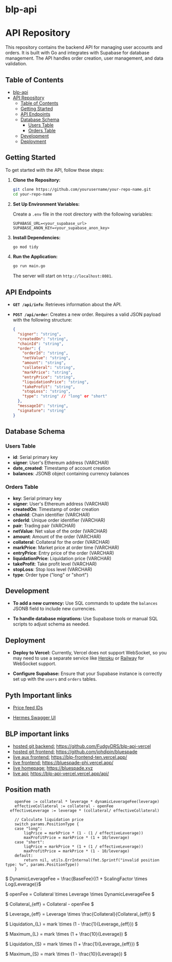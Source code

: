 # blp-api

# API Repository

This repository contains the backend API for managing user accounts and orders. It is built with Go and integrates with Supabase for database management. The API handles order creation, user management, and data validation.

## Table of Contents

- [blp-api](#blp-api)
- [API Repository](#api-repository)
  - [Table of Contents](#table-of-contents)
  - [Getting Started](#getting-started)
  - [API Endpoints](#api-endpoints)
  - [Database Schema](#database-schema)
    - [Users Table](#users-table)
    - [Orders Table](#orders-table)
  - [Development](#development)
  - [Deployment](#deployment)

## Getting Started

To get started with the API, follow these steps:

1. **Clone the Repository:**

    ```bash
    git clone https://github.com/yourusername/your-repo-name.git
    cd your-repo-name
    ```

2. **Set Up Environment Variables:**

    Create a `.env` file in the root directory with the following variables:

    ```env
    SUPABASE_URL=<your_supabase_url>
    SUPABASE_ANON_KEY=<your_supabase_anon_key>
    ```

3. **Install Dependencies:**

    ```bash
    go mod tidy
    ```

4. **Run the Application:**

    ```bash
    go run main.go
    ```

    The server will start on `http://localhost:8081`.

## API Endpoints

- **`GET /api/info`**: Retrieves information about the API.

- **`POST /api/order`**: Creates a new order. Requires a valid JSON payload with the following structure:

    ```json
    {
      "signer": "string",
      "createdOn": "string",
      "chainId": "string",
      "order": {
        "orderId": "string",
        "netValue": "string",
        "amount": "string",
        "collateral": "string",
        "markPrice": "string",
        "entryPrice": "string",
        "liquidationPrice": "string",
        "takeProfit": "string",
        "stopLoss": "string",
        "type": "string" // "long" or "short"
      },
      "messageId": "string",
      "signature": "string"
    }
    ```

## Database Schema

### Users Table

- **id**: Serial primary key
- **signer**: User's Ethereum address (VARCHAR)
- **date_created**: Timestamp of account creation
- **balances**: JSONB object containing currency balances

### Orders Table

- **key**: Serial primary key
- **signer**: User's Ethereum address (VARCHAR)
- **createdOn**: Timestamp of order creation
- **chainId**: Chain identifier (VARCHAR)
- **orderId**: Unique order identifier (VARCHAR)
- **pair**: Trading pair (VARCHAR)
- **netValue**: Net value of the order (VARCHAR)
- **amount**: Amount of the order (VARCHAR)
- **collateral**: Collateral for the order (VARCHAR)
- **markPrice**: Market price at order time (VARCHAR)
- **entryPrice**: Entry price of the order (VARCHAR)
- **liquidationPrice**: Liquidation price (VARCHAR)
- **takeProfit**: Take profit level (VARCHAR)
- **stopLoss**: Stop loss level (VARCHAR)
- **type**: Order type ("long" or "short")

## Development

- **To add a new currency:** Use SQL commands to update the `balances` JSONB field to include new currencies.

- **To handle database migrations:** Use Supabase tools or manual SQL scripts to adjust schema as needed.

## Deployment

- **Deploy to Vercel:** Currently, Vercel does not support WebSocket, so you may need to use a separate service like [Heroku](https://www.heroku.com/) or [Railway](https://railway.app/) for WebSocket support.

- **Configure Supabase:** Ensure that your Supabase instance is correctly set up with the `users` and `orders` tables.

## Pyth Important links

- [Price feed IDs](https://www.pyth.network/developers/price-feed-ids)

- [Hermes Swagger UI](https://hermes.pyth.network/docs/#)

## BLP important links

- [hosted git backend:](https://github.com/FudgyDRS/blp-api-vercel) https://github.com/FudgyDRS/blp-api-vercel
- [hosted git frontend:](https://github.com/johdipin/bluespade) https://github.com/johdipin/bluespade
- [live aux frontend:](https://blp-frontend-ten.vercel.app/) https://blp-frontend-ten.vercel.app/
- [live frontend:](https://bluespade-phi.vercel.app/) https://bluespade-phi.vercel.app/
- [live homepage:](https://bluespade.xyz) https://bluespade.xyz
- [live api:](https://blp-api-vercel.vercel.app/api/) https://blp-api-vercel.vercel.app/api/

## Position math

```
	openFee := collateral * leverage * dynamicLeverageFee(leverage)
	effectiveCollateral := collateral - openFee
  effectiveLeverage := leverage * (collateral/ effectiveCollateral)

	// Calculate liquidation price
	switch params.PositionType {
	case "long":
		liqPrice = markPrice * (1 - (1 / effectiveLeverage))
		maxProfitPrice = markPrice * (1 + 10/leverage)
	case "short":
		liqPrice = markPrice * (1 + (1 / effectiveLeverage))
		maxProfitPrice = markPrice * (1 - 10/leverage)
	default:
		return nil, utils.ErrInternal(fmt.Sprintf("invalid position type: %v", params.PositionType))
	}
```

$ DynamicLeverageFee = \frac{BaseFee}{(1 + ScalingFactor \times Log(Leverage)}$

$ openFee = Collateral \times Leverage \times DynamicLeverageFee $

$ Collateral_{eff} = Collateral - openFee $

$ Leverage_{eff} = Leverage \times \frac{Collateral}{Collateral_{eff}} $

$ Liquidation_{L} = mark \times (1 - \frac{1}{Leverage_{eff}}) $

$ Maximum_{L} = mark \times (1 + \frac{10}{Leverage}) $

$ Liquidation_{S} = mark \times (1 + \frac{1}{Leverage_{eff}}) $

$ Maximum_{S} = mark \times (1 - \frac{10}{Leverage}) $
